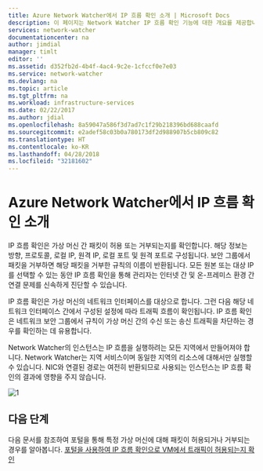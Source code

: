 ```yaml
---
title: Azure Network Watcher에서 IP 흐름 확인 소개 | Microsoft Docs
description: 이 페이지는 Network Watcher IP 흐름 확인 기능에 대한 개요를 제공합니다.
services: network-watcher
documentationcenter: na
author: jimdial
manager: timlt
editor: ''
ms.assetid: d352fb2d-4b4f-4ac4-9c2e-1cfccf0e7e03
ms.service: network-watcher
ms.devlang: na
ms.topic: article
ms.tgt_pltfrm: na
ms.workload: infrastructure-services
ms.date: 02/22/2017
ms.author: jdial
ms.openlocfilehash: 8a59047a586f3d7ad7c1f29b218396bd688caafd
ms.sourcegitcommit: e2adef58c03b0a780173df2d988907b5cb809c82
ms.translationtype: HT
ms.contentlocale: ko-KR
ms.lasthandoff: 04/28/2018
ms.locfileid: "32181602"
---
```

# <a name="introduction-to-ip-flow-verify-in-azure-network-watcher"></a>Azure Network Watcher에서 IP 흐름 확인 소개

IP 흐름 확인은 가상 머신 간 패킷이 허용 또는 거부되는지를 확인합니다. 해당 정보는 방향, 프로토콜, 로컬 IP, 원격 IP, 로컬 포트 및 원격 포트로 구성됩니다. 보안 그룹에서 패킷을 거부하면 해당 패킷을 거부한 규칙의 이름이 반환됩니다. 모든 원본 또는 대상 IP를 선택할 수 있는 동안 IP 흐름 확인을 통해 관리자는 인터넷 간 및 온-프레미스 환경 간 연결 문제를 신속하게 진단할 수 있습니다.

IP 흐름 확인은 가상 머신의 네트워크 인터페이스를 대상으로 합니다. 그런 다음 해당 네트워크 인터페이스 간에서 구성된 설정에 따라 트래픽 흐름이 확인됩니다. IP 흐름 확인은 네트워크 보안 그룹에서 규칙이 가상 머신 간의 수신 또는 송신 트래픽을 차단하는 경우를 확인하는 데 유용합니다.

Network Watcher의 인스턴스는 IP 흐름을 실행하려는 모든 지역에서 만들어져야 합니다. Network Watcher는 지역 서비스이며 동일한 지역의 리소스에 대해서만 실행할 수 있습니다. NIC와 연결된 경로는 여전히 반환되므로 사용되는 인스턴스는 IP 흐름 확인의 결과에 영향을 주지 않습니다.

![1][1]

## <a name="next-steps"></a>다음 단계

다음 문서를 참조하여 포털을 통해 특정 가상 머신에 대해 패킷이 허용되거나 거부되는 경우를 알아봅니다. [포털을 사용하여 IP 흐름 확인으로 VM에서 트래픽이 허용되는지 확인](diagnose-vm-network-traffic-filtering-problem.md)

[1]: ./media/network-watcher-ip-flow-verify-overview/figure1.png












